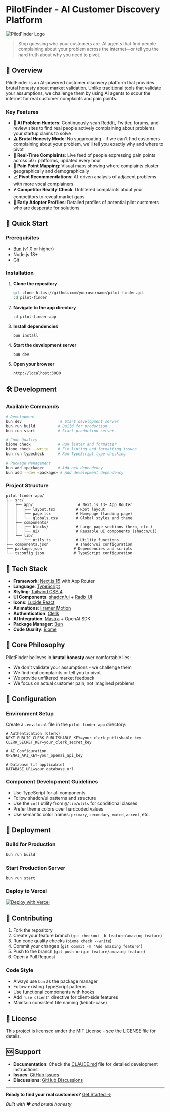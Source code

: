 # PilotFinder - AI Customer Discovery Platform

![PilotFinder Logo](https://img.shields.io/badge/PilotFinder-AI%20Customer%20Discovery-blue?style=for-the-badge)

> Stop guessing who your customers are. AI agents that find people complaining about your problem across the internet—or tell you the hard truth about why you need to pivot.

## 🎯 Overview

PilotFinder is an AI-powered customer discovery platform that provides brutal honesty about market validation. Unlike traditional tools that validate your assumptions, we challenge them by using AI agents to scour the internet for real customer complaints and pain points.

### Key Features

- **🤖 AI Problem Hunters**: Continuously scan Reddit, Twitter, forums, and review sites to find real people actively complaining about problems your startup claims to solve
- **⚠️ Brutal Honesty Mode**: No sugarcoating - if we can't find customers complaining about your problem, we'll tell you exactly why and where to pivot
- **📱 Real-Time Complaints**: Live feed of people expressing pain points across 50+ platforms, updated every hour
- **🎯 Pain Point Mapping**: Visual maps showing where complaints cluster geographically and demographically
- **📈 Pivot Recommendations**: AI-driven analysis of adjacent problems with more vocal complainers
- **⚡ Competitor Reality Check**: Unfiltered complaints about your competitors to reveal market gaps
- **👥 Early Adopter Profiles**: Detailed profiles of potential pilot customers who are desperate for solutions

## 🚀 Quick Start

### Prerequisites

- [Bun](https://bun.sh/) (v1.0 or higher)
- Node.js 18+
- Git

### Installation

1. **Clone the repository**
   ```bash
   git clone https://github.com/yourusername/pilot-finder.git
   cd pilot-finder
   ```

2. **Navigate to the app directory**
   ```bash
   cd pilot-finder-app
   ```

3. **Install dependencies**
   ```bash
   bun install
   ```

4. **Start the development server**
   ```bash
   bun dev
   ```

5. **Open your browser**
   ```
   http://localhost:3000
   ```

## 🛠️ Development

### Available Commands

```bash
# Development
bun dev                 # Start development server
bun run build          # Build for production
bun run start          # Start production server

# Code Quality
biome check            # Run linter and formatter
biome check --write    # Fix linting and formatting issues
bun run typecheck      # Run TypeScript type checking

# Package Management
bun add <package>      # Add new dependency
bun add --dev <package> # Add development dependency
```

### Project Structure

```
pilot-finder-app/
├── src/
│   ├── app/                    # Next.js 13+ App Router
│   │   ├── layout.tsx         # Root layout
│   │   ├── page.tsx           # Homepage (landing page)
│   │   └── globals.css        # Global styles and theme
│   ├── components/
│   │   ├── blocks/            # Large page sections (hero, etc.)
│   │   └── ui/                # Reusable UI components (shadcn/ui)
│   └── lib/
│       └── utils.ts           # Utility functions
├── components.json            # shadcn/ui configuration
├── package.json              # Dependencies and scripts
└── tsconfig.json             # TypeScript configuration
```

## 🎨 Tech Stack

- **Framework**: [Next.js 15](https://nextjs.org/) with App Router
- **Language**: [TypeScript](https://www.typescriptlang.org/)
- **Styling**: [Tailwind CSS 4](https://tailwindcss.com/)
- **UI Components**: [shadcn/ui](https://ui.shadcn.com/) + [Radix UI](https://www.radix-ui.com/)
- **Icons**: [Lucide React](https://lucide.dev/)
- **Animations**: [Framer Motion](https://www.framer.com/motion/)
- **Authentication**: [Clerk](https://clerk.com/)
- **AI Integration**: [Mastra](https://mastra.ai/) + OpenAI SDK
- **Package Manager**: [Bun](https://bun.sh/)
- **Code Quality**: [Biome](https://biomejs.dev/)

## 🎯 Core Philosophy

PilotFinder believes in **brutal honesty** over comfortable lies:

- We don't validate your assumptions - we challenge them
- We find real complaints or tell you to pivot
- We provide unfiltered market feedback
- We focus on actual customer pain, not imagined problems

## 🔧 Configuration

### Environment Setup

Create a `.env.local` file in the `pilot-finder-app` directory:

```env
# Authentication (Clerk)
NEXT_PUBLIC_CLERK_PUBLISHABLE_KEY=your_clerk_publishable_key
CLERK_SECRET_KEY=your_clerk_secret_key

# AI Configuration
OPENAI_API_KEY=your_openai_api_key

# Database (if applicable)
DATABASE_URL=your_database_url
```

### Component Development Guidelines

- Use TypeScript for all components
- Follow shadcn/ui patterns and structure
- Use the `cn()` utility from `@/lib/utils` for conditional classes
- Prefer theme colors over hardcoded values
- Use semantic color names: `primary`, `secondary`, `muted`, `accent`, etc.

## 🚢 Deployment

### Build for Production

```bash
bun run build
```

### Start Production Server

```bash
bun run start
```

### Deploy to Vercel

[![Deploy with Vercel](https://vercel.com/button)](https://vercel.com/new/clone?repository-url=https://github.com/yourusername/pilot-finder)

## 🤝 Contributing

1. Fork the repository
2. Create your feature branch (`git checkout -b feature/amazing-feature`)
3. Run code quality checks (`biome check --write`)
4. Commit your changes (`git commit -m 'Add amazing feature'`)
5. Push to the branch (`git push origin feature/amazing-feature`)
6. Open a Pull Request

### Code Style

- Always use `bun` as the package manager
- Follow existing TypeScript patterns
- Use functional components with hooks
- Add `'use client'` directive for client-side features
- Maintain consistent file naming (kebab-case)

## 📄 License

This project is licensed under the MIT License - see the [LICENSE](LICENSE) file for details.

## 🆘 Support

- **Documentation**: Check the [CLAUDE.md](CLAUDE.md) file for detailed development instructions
- **Issues**: [GitHub Issues](https://github.com/yourusername/pilot-finder/issues)
- **Discussions**: [GitHub Discussions](https://github.com/yourusername/pilot-finder/discussions)

---

**Ready to find your real customers?** [Get Started →](https://pilot-finder.com)

*Built with ❤️ and brutal honesty*
